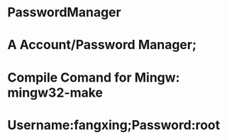 # PasswordManager
# A Account/Password Manager;
# Compile Comand for Mingw: mingw32-make
# Username:fangxing;Password:root

